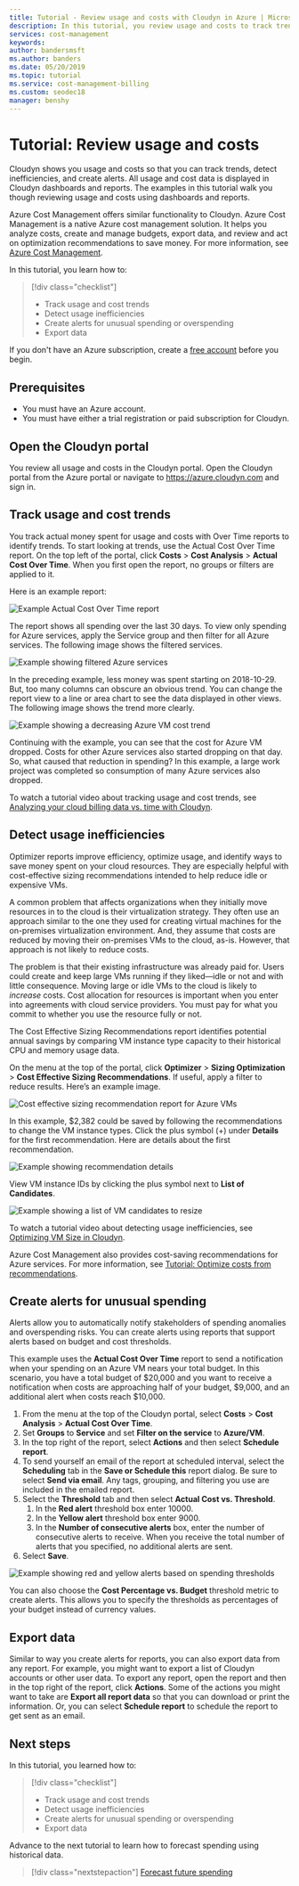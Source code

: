 ```yaml
---
title: Tutorial - Review usage and costs with Cloudyn in Azure | Microsoft Docs
description: In this tutorial, you review usage and costs to track trends, detect inefficiencies, and create alerts.
services: cost-management
keywords:
author: bandersmsft
ms.author: banders
ms.date: 05/20/2019
ms.topic: tutorial
ms.service: cost-management-billing
ms.custom: seodec18
manager: benshy
---
```

<!-- Intent: As a cloud-consuming user, I need to view usage and costs for my cloud resources and services.
-->

# Tutorial: Review usage and costs

Cloudyn shows you usage and costs so that you can track trends, detect inefficiencies, and create alerts. All usage and cost data is displayed in Cloudyn dashboards and reports. The examples in this tutorial walk you though reviewing usage and costs using dashboards and reports.

Azure Cost Management offers similar functionality to Cloudyn. Azure Cost Management is a native Azure cost management solution. It helps you analyze costs, create and manage budgets, export data, and review and act on optimization recommendations to save money. For more information, see [Azure Cost Management](../cost-management-billing-overview.md).

In this tutorial, you learn how to:

> [!div class="checklist"]
> * Track usage and cost trends
> * Detect usage inefficiencies
> * Create alerts for unusual spending or overspending
> * Export data

If you don't have an Azure subscription, create a  [free account](https://azure.microsoft.com/free/?WT.mc_id=A261C142F) before you begin.

## Prerequisites

- You must have an Azure account.
- You must have either a trial registration or paid subscription for Cloudyn.

## Open the Cloudyn portal

You review all usage and costs in the Cloudyn portal. Open the Cloudyn portal from the Azure portal or navigate to https://azure.cloudyn.com and sign in.

## Track usage and cost trends

You track actual money spent for usage and costs with Over Time reports to identify trends. To start looking at trends, use the Actual Cost Over Time report. On the top left of the portal, click **Costs** > **Cost Analysis** > **Actual Cost Over Time**. When you first open the report, no groups or filters are applied to it.

Here is an example report:

![Example Actual Cost Over Time report](./media/tutorial-review-usage/actual-cost01.png)

The report shows all spending over the last 30 days. To view only spending for Azure services, apply the Service group and then filter for all Azure services. The following image shows the filtered services.

![Example showing filtered Azure services](./media/tutorial-review-usage/actual-cost02.png)

In the preceding example, less money was spent starting on 2018-10-29. But, too many columns can obscure an obvious trend. You can change the report view to a line or area chart to see the data displayed in other views. The following image shows the trend more clearly.

![Example showing a decreasing Azure VM cost trend](./media/tutorial-review-usage/actual-cost03.png)

Continuing with the example, you can see that the cost for Azure VM dropped. Costs for other Azure services also started dropping on that day. So, what caused that reduction in spending? In this example, a large work project was completed so consumption of many Azure services also dropped.

To watch a tutorial video about tracking usage and cost trends, see [Analyzing your cloud billing data vs. time with Cloudyn](https://youtu.be/7LsVPHglM0g).

## Detect usage inefficiencies

Optimizer reports improve efficiency, optimize usage, and identify ways to save money spent on your cloud resources. They are especially helpful with cost-effective sizing recommendations intended to help reduce idle or expensive VMs.

A common problem that affects organizations when they initially move resources in to the cloud is their virtualization strategy. They often use an approach similar to the one they used for creating virtual machines for the on-premises virtualization environment. And, they assume that costs are reduced by moving their on-premises VMs to the cloud, as-is. However, that approach is not likely to reduce costs.

The problem is that their existing infrastructure was already paid for. Users could create and keep large VMs running if they liked—idle or not and with little consequence. Moving large or idle VMs to the cloud is likely to *increase* costs. Cost allocation for resources is important when you enter into agreements with cloud service providers. You must pay for what you commit to whether you use the resource fully or not.

The Cost Effective Sizing Recommendations report identifies potential annual savings by comparing VM instance type capacity to their historical CPU and memory usage data.  

On the menu at the top of the portal, click **Optimizer** > **Sizing Optimization** > **Cost Effective Sizing Recommendations**. If useful, apply a filter to reduce results. Here’s an example image.

![Cost effective sizing recommendation report for Azure VMs](./media/tutorial-review-usage/sizing01.png)

In this example, $2,382 could be saved by following the recommendations to change the VM instance types. Click the plus symbol (+) under **Details** for the first recommendation. Here are details about the first recommendation.

![Example showing recommendation details](./media/tutorial-review-usage/sizing02.png)

View VM instance IDs by clicking the plus symbol next to **List of Candidates**.

![Example showing a list of VM candidates to resize](./media/tutorial-review-usage/sizing03.png)

To watch a tutorial video about detecting usage inefficiencies, see [Optimizing VM Size in Cloudyn](https://youtu.be/1xaZBNmV704).

Azure Cost Management also provides cost-saving recommendations for Azure services. For more information, see [Tutorial: Optimize costs from recommendations](../costs/tutorial-acm-opt-recommendations.md).

## Create alerts for unusual spending

Alerts allow you to automatically notify stakeholders of spending anomalies and overspending risks. You can create alerts using reports that support alerts based on budget and cost thresholds.

This example uses the **Actual Cost Over Time** report to send a notification when your spending on an Azure VM  nears your total budget. In this scenario, you have a total budget of $20,000 and you want to receive a notification when costs are approaching half of your budget, $9,000, and an additional alert when costs reach $10,000.

1. From the menu at the top of the Cloudyn portal, select **Costs** > **Cost Analysis** > **Actual Cost Over Time**.
2. Set **Groups** to **Service** and set **Filter on the service** to **Azure/VM**.
3. In the top right of the report, select **Actions** and then select **Schedule report**.
4. To send yourself an email of the report at scheduled interval, select the **Scheduling** tab in the **Save or Schedule this** report dialog. Be sure to select **Send via email**. Any tags, grouping, and filtering you use are included in the emailed report.
5. Select the **Threshold** tab and then select  **Actual Cost vs. Threshold**.
   1. In the **Red alert** threshold box enter 10000.
   2. In the **Yellow alert** threshold box enter 9000.
   3. In the **Number of consecutive alerts** box, enter the number of consecutive alerts to receive. When you receive the total number of alerts that you specified, no additional alerts are sent.
6. Select **Save**.

![Example showing red and yellow alerts based on spending thresholds](./media/tutorial-review-usage/schedule-alert01.png)

You can also choose the **Cost Percentage vs. Budget** threshold metric to create alerts. This allows you to specify the thresholds as percentages of your budget instead of currency values.

## Export data

Similar to way you create alerts for reports, you can also export data from any report. For example, you might want to export a list of Cloudyn accounts or other user data. To export any report, open the report and then in the top right of the report, click **Actions**. Some of the actions you might want to take are **Export all report data** so that you can download or print the information. Or, you can select **Schedule report** to schedule the report to get sent as an email.

## Next steps

In this tutorial, you learned how to:

> [!div class="checklist"]
> * Track usage and cost trends
> * Detect usage inefficiencies
> * Create alerts for unusual spending or overspending
> * Export data


Advance to the next tutorial to learn how to forecast spending using historical data.

> [!div class="nextstepaction"]
> [Forecast future spending](../../cost-management/tutorial-forecast-spending.md)
